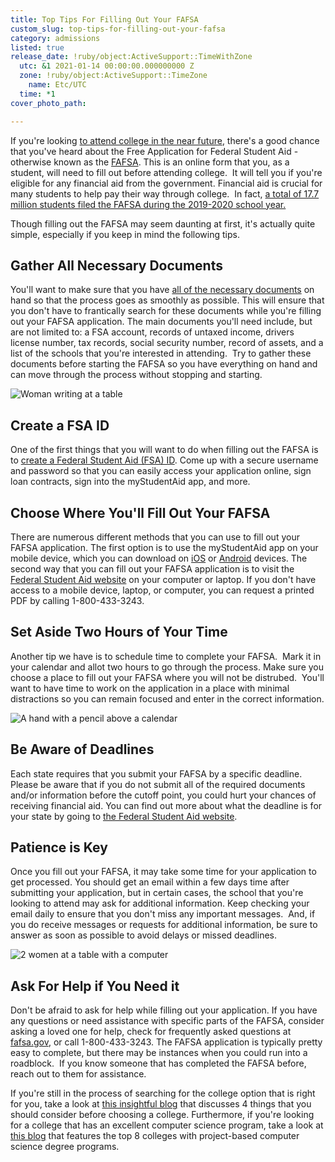 ```yaml
---
title: Top Tips For Filling Out Your FAFSA
custom_slug: top-tips-for-filling-out-your-fafsa
category: admissions
listed: true
release_date: !ruby/object:ActiveSupport::TimeWithZone
  utc: &1 2021-01-14 00:00:00.000000000 Z
  zone: !ruby/object:ActiveSupport::TimeZone
    name: Etc/UTC
  time: *1
cover_photo_path: 

---
```

If you're looking [to attend college in the near future](https://www.makeschool.com), there's a good chance that you've heard about the Free Application for Federal Student Aid - otherwise known as the [FAFSA](https://studentaid.gov/h/apply-for-aid/fafsa). This is an online form that you, as a student, will need to fill out before attending college.  It will tell you if you're eligible for any financial aid from the government. Financial aid is crucial for many students to help pay their way through college.  In fact, [a total of 17.7 million students filed the FAFSA during the 2019-2020 school year.](https://www.savingforcollege.com/article/fafsa-application-statistics)

Though filling out the FAFSA may seem daunting at first, it's actually quite simple, especially if you keep in mind the following tips.

## Gather All Necessary Documents

You'll want to make sure that you have [all of the necessary documents](https://studentaid.gov/articles/things-you-need-for-fafsa/) on hand so that the process goes as smoothly as possible. This will ensure that you don't have to frantically search for these documents while you're filling out your FAFSA application. The main documents you'll need include, but are not limited to: a FSA account, records of untaxed income, drivers license number, tax records, social security number, record of assets, and a list of the schools that you're interested in attending.  Try to gather these documents before starting the FAFSA so you have everything on hand and can move through the process without stopping and starting.

![Woman writing at a table](https://res.cloudinary.com/makeschool/image/upload/v1611270956/Blog/FAFSA_Article_Image_3.jpg "Woman writing at a table")

## Create a FSA ID

One of the first things that you will want to do when filling out the FAFSA is to [create a Federal Student Aid (FSA) ID](https://studentaid.gov/fsa-id/create-account/launch). Come up with a secure username and password so that you can easily access your application online, sign loan contracts, sign into the myStudentAid app, and more.

## Choose Where You'll Fill Out Your FAFSA

There are numerous different methods that you can use to fill out your FAFSA application. The first option is to use the myStudentAid app on your mobile device, which you can download on [iOS](https://itunes.apple.com/us/app/mystudentaid/id1414539145) or [Android](https://play.google.com/store/apps/details?id=com.fsa.mystudentaid) devices. The second way that you can fill out your FAFSA application is to visit the [Federal Student Aid website](https://studentaid.gov/h/apply-for-aid/fafsa) on your computer or laptop. If you don't have access to a mobile device, laptop, or computer, you can request a printed PDF by calling 1-800-433-3243.

## Set Aside Two Hours of Your Time

Another tip we have is to schedule time to complete your FAFSA.  Mark it in your calendar and allot two hours to go through the process. Make sure you choose a place to fill out your FAFSA where you will not be distrubed.  You'll want to have time to work on the application in a place with minimal distractions so you can remain focused and enter in the correct information.

![A hand with a pencil above a calendar](https://res.cloudinary.com/makeschool/image/upload/v1611270956/Blog/FAFSA_Article_Image_2.jpg "A hand with a pencil above a calendar")

## Be Aware of Deadlines

Each state requires that you submit your FAFSA by a specific deadline. Please be aware that if you do not submit all of the required documents and/or information before the cutoff point, you could hurt your chances of receiving financial aid. You can find out more about what the deadline is for your state by going to [the Federal Student Aid website](https://studentaid.gov/apply-for-aid/fafsa/fafsa-deadlines).

## Patience is Key

Once you fill out your FAFSA, it may take some time for your application to get processed. You should get an email within a few days time after submitting your application, but in certain cases, the school that you're looking to attend may ask for additional information. Keep checking your email daily to ensure that you don't miss any important messages.  And, if you do receive messages or requests for additional information, be sure to answer as soon as possible to avoid delays or missed deadlines.

![2 women at a table with a computer](https://res.cloudinary.com/makeschool/image/upload/v1611270956/Blog/FAFSA_Article_Image_1.jpg "2 women at a table with a computer")

## Ask For Help if You Need it

Don't be afraid to ask for help while filling out your application. If you have any questions or need assistance with specific parts of the FAFSA, consider asking a loved one for help, check for frequently asked questions at [fafsa.gov](http://fafsa.gov), or call 1-800-433-3243. The FAFSA application is typically pretty easy to complete, but there may be instances when you could run into a roadblock.  If you know someone that has completed the FAFSA before, reach out to them for assistance.

If you're still in the process of searching for the college option that is right for you, take a look at [this insightful blog](https://www.makeschool.com/blog/4-things-to-consider-before-choosing-a-college) that discusses 4 things that you should consider before choosing a college. Furthermore, if you're looking for a college that has an excellent computer science program, take a look at [this blog](https://www.makeschool.com/blog/top-8-colleges-with-projectbased-computer-science-degree-programs) that features the top 8 colleges with project-based computer science degree programs.